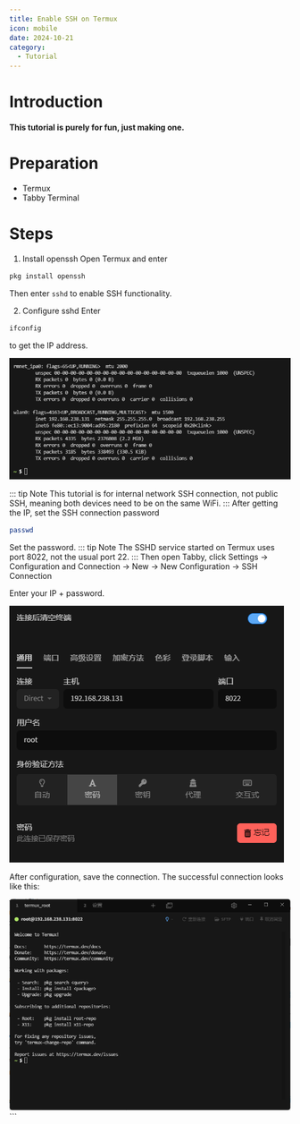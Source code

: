```yaml
---
title: Enable SSH on Termux
icon: mobile
date: 2024-10-21
category:
  - Tutorial
---
```


# Introduction

#### This tutorial is purely for fun, just making one.

# Preparation

- Termux
- Tabby Terminal

# Steps

1. Install openssh
   Open Termux and enter

```sh
pkg install openssh
```

Then enter `sshd` to enable SSH functionality.

2. Configure sshd
   Enter

```sh
ifconfig
```

to get the IP address.

<img src="https://github.com/MLeaf-coder/FY/blob/main/termux/1.png?raw=true"/>

::: tip Note
This tutorial is for internal network SSH connection, not public SSH, meaning both devices need to be on the same WiFi.
:::
After getting the IP, set the SSH connection password

```sh
passwd
```

Set the password.
::: tip Note
The SSHD service started on Termux uses port 8022, not the usual port 22.
:::
Then open Tabby, click Settings -> Configuration and Connection -> New -> New Configuration -> SSH Connection

Enter your IP + password.

<img src="https://github.com/MLeaf-coder/FY/blob/main/termux/2.png?raw=true"/>

After configuration, save the connection. The successful connection looks like this:

<img src="https://github.com/MLeaf-coder/FY/blob/main/termux/3.png?raw=true"/>
```
